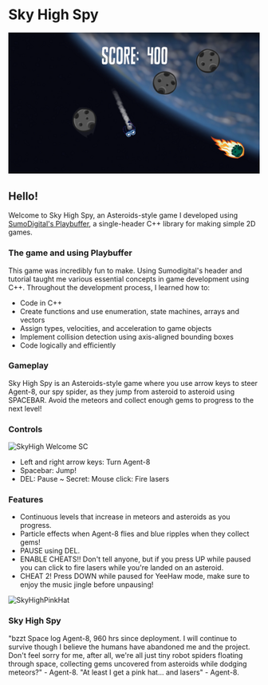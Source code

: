 # Sky High Spy

![Screenshot1](https://github.com/AdiPun/Sky-High-Spy/blob/master/SkyHighSC.png)

## Hello!

Welcome to Sky High Spy, an Asteroids-style game I developed using [SumoDigital's Playbuffer](https://github.com/sumo-digital-academy/playbuffer), a single-header C++ library for making simple 2D games.

### The game and using Playbuffer

This game was incredibly fun to make. Using Sumodigital's header and tutorial taught me various essential concepts in game development using C++. Throughout the development process, I learned how to:

- Code in C++
- Create functions and use enumeration, state machines, arrays and vectors
- Assign types, velocities, and acceleration to game objects
- Implement collision detection using axis-aligned bounding boxes
- Code logically and efficiently

### Gameplay

Sky High Spy is an Asteroids-style game where you use arrow keys to steer Agent-8, our spy spider, as they jump from asteroid to asteroid using SPACEBAR. Avoid the meteors and collect enough gems to progress to the next level!

 ### Controls
 
![SkyHigh Welcome SC](https://github.com/AdiPun/Sky-High-Spy/assets/119054941/39d3de35-c36c-4fed-bd77-9532bf097c8f)

- Left and right arrow keys: Turn Agent-8
- Spacebar: Jump!
- DEL: Pause
~ Secret: Mouse click: Fire lasers

### Features

- Continuous levels that increase in meteors and asteroids as you progress.
- Particle effects when Agent-8 flies and blue ripples when they collect gems!
- PAUSE using DEL.
- ENABLE CHEATS!! Don't tell anyone, but if you press UP while paused you can click to fire lasers while you're landed on an asteroid.
- CHEAT 2! Press DOWN while paused for YeeHaw mode, make sure to enjoy the music jingle before unpausing!

![SkyHighPinkHat](https://github.com/AdiPun/Sky-High-Spy/assets/119054941/59de4c1c-a467-4962-a1b3-b74eb38b73c5)

### Sky High Spy
"bzzt Space log Agent-8, 960 hrs since deployment. I will continue to survive though I believe the humans have abandoned me and the project. Don't feel sorry for me, after all, we're all just tiny robot spiders floating through space, collecting gems uncovered from asteroids while dodging meteors?" - Agent-8.
"At least I get a pink hat... and lasers" - Agent-8.

